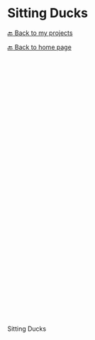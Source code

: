 # Sitting Ducks

[:back: Back to my projects](./projects)

[:back: Back to home page](./)

<html lang="en-us">
  <head>
    <meta charset="utf-8">
    <meta http-equiv="Content-Type" content="text/html; charset=utf-8">
    <title>Unity WebGL Player | Sitting Ducks</title>
    <link rel="shortcut icon" href="assets/game/TemplateData/favicon.ico">
    <link rel="stylesheet" href="assets/game/TemplateData/style.css">
    <script src="assets/game/TemplateData/UnityProgress.js"></script>
    <script src="assets/game/Build/UnityLoader.js"></script>
    <script>
      var unityInstance = UnityLoader.instantiate("unityContainer", "assets/game/Build/Builds.json", {onProgress: UnityProgress});
    </script>
  </head>
  <body>
    <div class="webgl-content">
      <div id="unityContainer" style="width: 960px; height: 600px"></div>
      <div class="footer">
        <div class="webgl-logo"></div>
        <div class="fullscreen" onclick="unityInstance.SetFullscreen(1)"></div>
        <div class="title">Sitting Ducks</div>
      </div>
    </div>
  </body>
</html>

